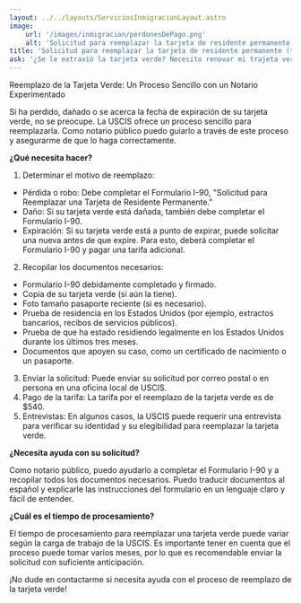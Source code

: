 ```yaml
---
layout: ../../layouts/ServiciosInmigracionLayaut.astro
image:
    url: '/images/inmigracion/perdonesDePago.png'
    alt: 'Solicitud para reemplazar la tarjeta de residente permanente (tarjeta verde)'
title: 'Solicitud para reemplazar la tarjeta de residente permanente (tarjeta verde)'
ask: '¿Se le extravió la tarjeta verde? Necesito renovar mi trajeta verde? las respuestas a todas sus preguntas están aquí.'
---
```


Reemplazo de la Tarjeta Verde: Un Proceso Sencillo con un Notario Experimentado

Si ha perdido, dañado o se acerca la fecha de expiración de su tarjeta verde, no se preocupe. La USCIS ofrece un proceso sencillo para reemplazarla. Como notario público puedo guiarlo a través de este proceso y asegurarme de que lo haga correctamente. 

**¿Qué necesita hacer?**

1. Determinar el motivo de reemplazo: 
  * Pérdida o robo: Debe completar el Formulario I-90, "Solicitud para Reemplazar una Tarjeta de Residente Permanente." 
  * Daño: Si su tarjeta verde está dañada, también debe completar el Formulario I-90. 
  * Expiración: Si su tarjeta verde está a punto de expirar, puede solicitar una nueva antes de que expire. Para esto, deberá completar el Formulario I-90 y pagar una tarifa adicional.
2. Recopilar los documentos necesarios: 
  * Formulario I-90 debidamente completado y firmado.
  * Copia de su tarjeta verde (si aún la tiene).
  * Foto tamaño pasaporte reciente (si es necesario).
  * Prueba de residencia en los Estados Unidos (por ejemplo, extractos bancarios, recibos de servicios públicos).
  * Prueba de que ha estado residiendo legalmente en los Estados Unidos durante los últimos tres meses. 
  * Documentos que apoyen su caso, como un certificado de nacimiento o un pasaporte. 
3. Enviar la solicitud: Puede enviar su solicitud por correo postal o en persona en una oficina local de USCIS. 
4. Pago de la tarifa: La tarifa por el reemplazo de la tarjeta verde es de $540. 
5. Entrevistas: En algunos casos, la USCIS puede requerir una entrevista para verificar su identidad y su elegibilidad para reemplazar la tarjeta verde. 

**¿Necesita ayuda con su solicitud?**

Como notario público, puedo ayudarlo a completar el Formulario I-90 y a recopilar todos los documentos necesarios. Puedo traducir documentos al español y explicarle las instrucciones del formulario en un lenguaje claro y fácil de entender.

**¿Cuál es el tiempo de procesamiento?**

El tiempo de procesamiento para reemplazar una tarjeta verde puede variar según la carga de trabajo de la USCIS. Es importante tener en cuenta que el proceso puede tomar varios meses, por lo que es recomendable enviar la solicitud con suficiente anticipación.


¡No dude en contactarme si necesita ayuda con el proceso de reemplazo de la tarjeta verde!